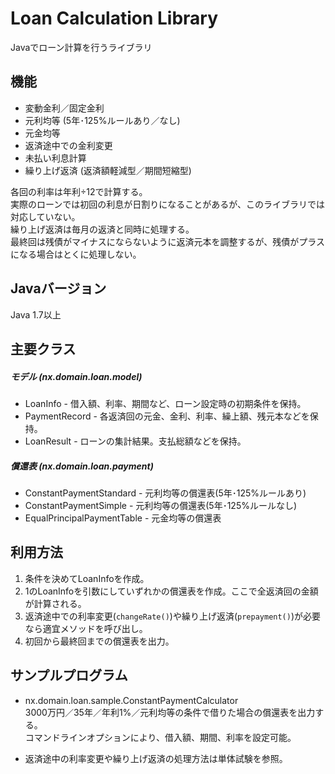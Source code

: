 # Loan Calculation Library
Javaでローン計算を行うライブラリ

## 機能
* 変動金利／固定金利
* 元利均等 (5年･125%ルールあり／なし)
* 元金均等
* 返済途中での金利変更
* 未払い利息計算
* 繰り上げ返済 (返済額軽減型／期間短縮型)

各回の利率は年利÷12で計算する。  
実際のローンでは初回の利息が日割りになることがあるが、このライブラリでは対応していない。  
繰り上げ返済は毎月の返済と同時に処理する。  
最終回は残債がマイナスにならないように返済元本を調整するが、残債がプラスになる場合はとくに処理しない。  

## Javaバージョン
Java 1.7以上

## 主要クラス
##### モデル (nx.domain.loan.model)
* LoanInfo - 借入額、利率、期間など、ローン設定時の初期条件を保持。
* PaymentRecord - 各返済回の元金、金利、利率、繰上額、残元本などを保持。
* LoanResult - ローンの集計結果。支払総額などを保持。

##### 償還表 (nx.domain.loan.payment)
* ConstantPaymentStandard - 元利均等の償還表(5年･125%ルールあり)
* ConstantPaymentSimple - 元利均等の償還表(5年･125%ルールなし)
* EqualPrincipalPaymentTable - 元金均等の償還表

## 利用方法
1. 条件を決めてLoanInfoを作成。
2. 1のLoanInfoを引数にしていずれかの償還表を作成。ここで全返済回の金額が計算される。
3. 返済途中での利率変更(`changeRate()`)や繰り上げ返済(`prepayment()`)が必要なら適宜メソッドを呼び出し。
4. 初回から最終回までの償還表を出力。

## サンプルプログラム
- nx.domain.loan.sample.ConstantPaymentCalculator  
  3000万円／35年／年利1%／元利均等の条件で借りた場合の償還表を出力する。  
  コマンドラインオプションにより、借入額、期間、利率を設定可能。  


- 返済途中の利率変更や繰り上げ返済の処理方法は単体試験を参照。
